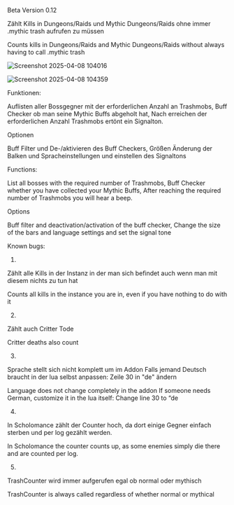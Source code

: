 Beta Version 0.12

Zählt Kills in Dungeons/Raids und Mythic Dungeons/Raids ohne immer .mythic trash aufrufen zu müssen


Counts kills in Dungeons/Raids and Mythic Dungeons/Raids without always having to call .mythic trash


![Screenshot 2025-04-08 104016](https://github.com/user-attachments/assets/08333c30-3540-4a6d-bcea-c16ca5d93830)

![Screenshot 2025-04-08 104359](https://github.com/user-attachments/assets/1c67663b-b9be-47cb-bf4e-77e892617d26)


Funktionen:

Auflisten aller Bossgegner mit der erforderlichen Anzahl an Trashmobs,
Buff Checker ob man seine Mythic Buffs abgeholt hat,
Nach erreichen der erforderlichen Anzahl Trashmobs ertönt ein Signalton.

Optionen 

Buff Filter und De-/aktivieren des Buff Checkers,
Größen Änderung der Balken und Spracheinstellungen und einstellen des Signaltons


Functions:

List all bosses with the required number of Trashmobs,
Buff Checker whether you have collected your Mythic Buffs,
After reaching the required number of Trashmobs you will hear a beep.

Options 

Buff filter and deactivation/activation of the buff checker,
Change the size of the bars and language settings and set the signal tone


Known bugs:

1. 

Zählt alle Kills in der Instanz in der man sich befindet auch wenn man mit diesem nichts zu tun hat 

Counts all kills in the instance you are in, even if you have nothing to do with it 

2. 

Zählt auch Critter Tode

Critter deaths also count

3. 

Sprache stellt sich nicht komplett um im Addon
Falls jemand Deutsch braucht in der lua selbst anpassen:
Zeile 30 in "de" ändern

Language does not change completely in the addon
If someone needs German, customize it in the lua itself:
Change line 30 to “de

4.

In Scholomance zählt der Counter hoch, da dort einige Gegner einfach sterben und per log gezählt werden.

In Scholomance the counter counts up, as some enemies simply die there and are counted per log.

5.

TrashCounter wird immer aufgerufen egal ob normal oder mythisch

TrashCounter is always called regardless of whether normal or mythical
